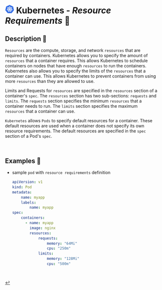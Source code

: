 # <img src="../../00-resources/img/k8s.png" width="30px"> **Kubernetes** - ***Resource Requirements*** 💾

## **Description** 👀

`Resources` are the compute, storage, and network `resources` that are required by containers. Kubernetes allows you to specify the amount of `resources` that a container requires. This allows Kubernetes to schedule containers on nodes that have enough `resources` to run the containers. Kubernetes also allows you to specify the limits of the `resources` that a container can use. This allows Kubernetes to prevent containers from using more `resources` than they are allowed to use.

Limits and Requests for `resources` are specified in the `resources` section of a container's `spec`. The `resources` section has two sub-sections: `requests` and `limits`. The `requests` section specifies the minimum `resources` that a container needs to run. The `limits` section specifies the maximum `resources` that a container can use.

`Kubernetes` allows `Pods` to specify default resources for a container. These default resources are used when a container does not specify its own resource requirements. The default resources are specified in the `spec` section of a Pod's `spec`.

<br />

## **Examples** 🧩

* sample `pod` with `resource requirements` definition

    ```yaml
    apiVersion: v1
    kind: Pod
    metadata:
        name: myapp
        labels:
            name: myapp
    spec:
        containers:
          - name: myapp
            image: nginx
            resources:
                requests:
                    memory: "64Mi"
                    cpu: "250m"
                limits:
                    memory: "128Mi"
                    cpu: "500m"
    ```

<br>

[↩️](../README.md)
